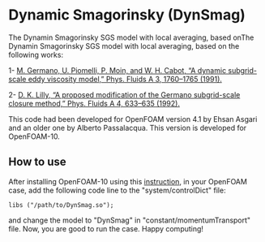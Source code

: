 # Dynamic Smagorinsky (DynSmag)
The Dynamin Smagorinsky SGS model with local averaging, based onThe Dynamin Smagorinsky SGS model with local averaging, based on the following works:

1- [M. Germano, U. Piomelli, P. Moin, and W. H. Cabot, “A dynamic subgrid-scale eddy viscosity model,” Phys. Fluids A 3, 1760–1765 (1991).](https://aip-scitation-org.qe2a-proxy.mun.ca/doi/10.1063/1.857955)

2- [D. K. Lilly, “A proposed modification of the Germano subgrid-scale closure method,” Phys. Fluids A 4, 633–635 (1992).](https://aip-scitation-org.qe2a-proxy.mun.ca/doi/10.1063/1.858280)
 
This code had been developed for OpenFOAM version 4.1 by Ehsan Asgari and an older one by Alberto Passalacqua. This version is developed for OpenFOAM-10.

## How to use
After installing OpenFOAM-10 using this [instruction](https://openfoam.org/download/10-ubuntu/), in your OpenFOAM case, add the following code line to the "system/controlDict" file:

```
libs ("/path/to/DynSmag.so");
```

and change the model to "DynSmag" in "constant/momentumTransport" file. Now, you are good to run the case. Happy computing!
